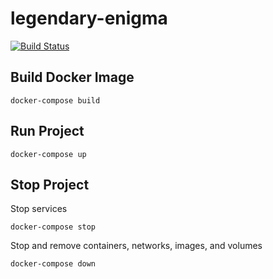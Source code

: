 # legendary-enigma

[![Build Status](https://travis-ci.com/dustinlahr/legendary-enigma.svg?token=mtTH5HBaBtzTCpactyn1&branch=master)](https://travis-ci.com/dustinlahr/legendary-enigma)

## Build Docker Image
```
docker-compose build
```

## Run Project
```
docker-compose up
```

## Stop Project
Stop services
```
docker-compose stop
```

 Stop and remove containers, networks, images, and volumes
```
docker-compose down
```